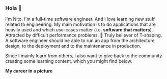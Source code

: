 ### Hola 👋

I'm Nito. I'm a full-time software engineer. And I love learning new stuff related to engineering. My main motivation is
to do applications that are heavily used and which use-cases matter (i.e. **software that matters**). Attracted by
difficult performance problems. 💬 Truly believer of T-shaping. A software engineer should be able to run an app from the
architecture design, to the deployment and to the maintenance in production.

Since I mainly learn from others, I also want to give back to the community creating some learning content, which you
might find below.

**My career in a  picture**


<!--
**antmordel/antmordel** is a ✨ _special_ ✨ repository because its `README.md` (this file) appears on your GitHub profile.

Here are some ideas to get you started:

- 🔭 I’m currently working on ...
- 🌱 I’m currently learning ...
- 👯 I’m looking to collaborate on ...
- 🤔 I’m looking for help with ...
- 💬 Ask me about ...
- 📫 How to reach me: ...
- 😄 Pronouns: ...
- ⚡ Fun fact: ...
-->
